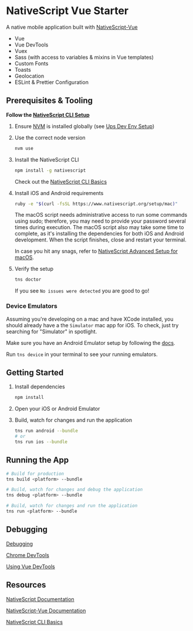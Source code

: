 # NativeScript Vue Starter

A native mobile application built with [NativeScript-Vue](https://nativescript-vue.org/)

- Vue
- Vue DevTools
- Vuex
- Sass (with access to variables & mixins in Vue templates)
- Custom Fonts
- Toasts
- Geolocation
- ESLint & Prettier Configuration

## Prerequisites & Tooling

**Follow the [NativeScript CLI Setup](https://docs.nativescript.org/start/quick-setup)**

1. Ensure [NVM](https://github.com/creationix/nvm) is installed globally (see [Ups Dev Env Setup](https://github.com/Upstatement/Upstatement/wiki/2017-Development-Environment-Setup))

2. Use the correct node version

   ```bash
   nvm use
   ```

3. Install the NativeScript CLI

   ```bash
   npm install -g nativescript
   ```

   Check out the [NativeScript CLI Basics](https://docs.nativescript.org/start/cli-basics)

4. Install iOS and Android requirements

   ```bash
   ruby -e "$(curl -fsSL https://www.nativescript.org/setup/mac)"
   ```

   The macOS script needs administrative access to run some commands using sudo; therefore, you may need to provide your password several times during execution. The macOS script also may take some time to complete, as it's installing the dependencies for both iOS and Android development. When the script finishes, close and restart your terminal.

   In case you hit any snags, refer to [NativeScript Advanced Setup for macOS](https://docs.nativescript.org/start/ns-setup-os-x).

5. Verify the setup

   ```bash
   tns doctor
   ```

   If you see `No issues were detected` you are good to go!

### Device Emulators

Assuming you're developing on a mac and have XCode installed, you should already have a the `Simulator` mac app for iOS. To check, just try searching for "Simulator" in spotlight.

Make sure you have an Android Emulator setup by following the [docs](https://docs.nativescript.org/tooling/android-virtual-devices).

Run `tns device` in your terminal to see your running emulators.

## Getting Started

1. Install dependencies

   ```bash
   npm install
   ```

2. Open your iOS or Android Emulator

3. Build, watch for changes and run the application

   ```bash
   tns run android --bundle
   # or
   tns run ios --bundle
   ```

## Running the App

```bash
# Build for production
tns build <platform> --bundle

# Build, watch for changes and debug the application
tns debug <platform> --bundle

# Build, watch for changes and run the application
tns run <platform> --bundle
```

## Debugging

[Debugging](https://docs.nativescript.org/tooling/debugging/debugging)

[Chrome DevTools](https://docs.nativescript.org/tooling/debugging/chrome-devtools)

[Using Vue DevTools](https://nativescript-vue.org/en/docs/getting-started/vue-devtools/)

## Resources

[NativeScript Documentation](https://docs.nativescript.org/core-concepts/technical-overview)

[NativeScript-Vue Documentation](https://nativescript-vue.org/)

[NativeScript CLI Basics](https://docs.nativescript.org/start/cli-basics)
